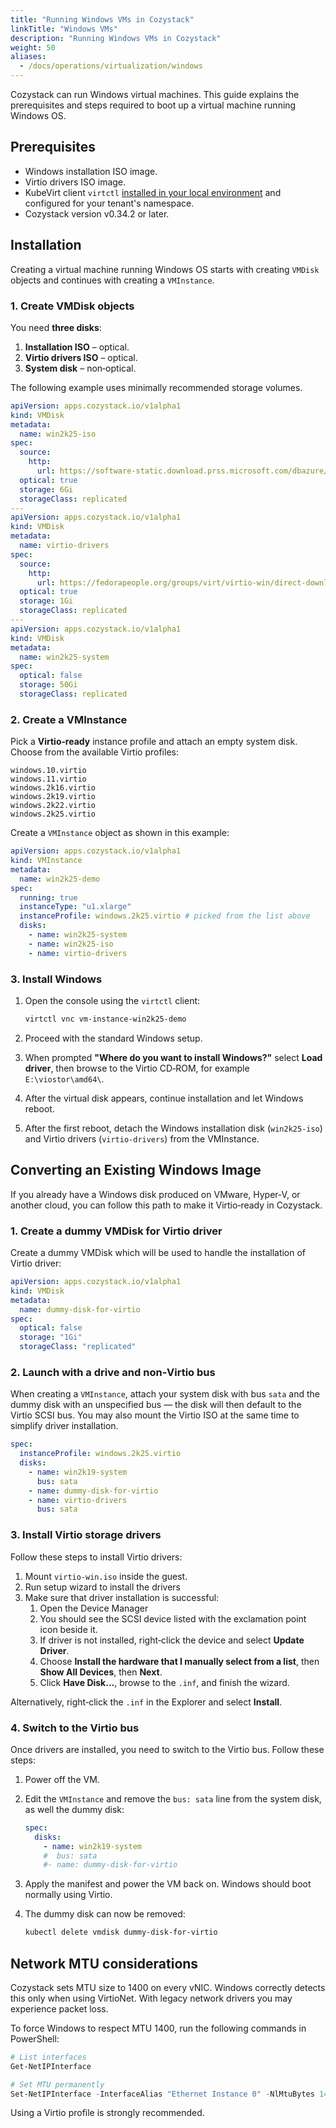 ```yaml
---
title: "Running Windows VMs in Cozystack"
linkTitle: "Windows VMs"
description: "Running Windows VMs in Cozystack"
weight: 50
aliases:
  - /docs/operations/virtualization/windows
---
```


Cozystack can run Windows virtual machines.
This guide explains the prerequisites and steps required to boot up a virtual machine running Windows OS.


## Prerequisites

-   Windows installation ISO image.
-   Virtio drivers ISO image.
-   KubeVirt client `virtctl` [installed in your local environment](https://kubevirt.io/user-guide/user_workloads/virtctl_client_tool/)
    and configured for your tenant's namespace.
-   Cozystack version v0.34.2 or later.

## Installation 

Creating a virtual machine running Windows OS starts with creating `VMDisk` objects
and continues with creating a `VMInstance`.

### 1. Create VMDisk objects

You need **three disks**:

1.  **Installation ISO** – optical.
2.  **Virtio drivers ISO** – optical.
3.  **System disk** – non‑optical.

The following example uses minimally recommended storage volumes.

```yaml
apiVersion: apps.cozystack.io/v1alpha1
kind: VMDisk
metadata:
  name: win2k25-iso
spec:
  source:
    http:
      url: https://software-static.download.prss.microsoft.com/dbazure/888969d5-f34g-4e03-ac9d-1f9786c66749/26100.1742.240906-0331.ge_release_svc_refresh_SERVER_EVAL_x64FRE_en-us.iso
  optical: true
  storage: 6Gi
  storageClass: replicated
---
apiVersion: apps.cozystack.io/v1alpha1
kind: VMDisk
metadata:
  name: virtio-drivers
spec:
  source:
    http:
      url: https://fedorapeople.org/groups/virt/virtio-win/direct-downloads/stable-virtio/virtio-win.iso
  optical: true
  storage: 1Gi
  storageClass: replicated
---
apiVersion: apps.cozystack.io/v1alpha1
kind: VMDisk
metadata:
  name: win2k25-system
spec:
  optical: false
  storage: 50Gi
  storageClass: replicated
```

### 2. Create a VMInstance

Pick a **Virtio‑ready** instance profile and attach an empty system disk.
Choose from the available Virtio profiles:

```text
windows.10.virtio
windows.11.virtio
windows.2k16.virtio
windows.2k19.virtio
windows.2k22.virtio
windows.2k25.virtio
```

Create a `VMInstance` object as shown in this example:

```yaml
apiVersion: apps.cozystack.io/v1alpha1
kind: VMInstance
metadata:
  name: win2k25-demo
spec:
  running: true
  instanceType: "u1.xlarge"
  instanceProfile: windows.2k25.virtio # picked from the list above
  disks:
    - name: win2k25-system
    - name: win2k25-iso
    - name: virtio-drivers
```

### 3. Install Windows

1.  Open the console using the `virtctl` client:

    ```bash
    virtctl vnc vm-instance-win2k25-demo
    ```

2.  Proceed with the standard Windows setup.

3.  When prompted **"Where do you want to install Windows?"** select **Load driver**,
    then browse to the Virtio CD‑ROM, for example `E:\viostor\amd64\`.

4.  After the virtual disk appears, continue installation and let Windows reboot.

5.  After the first reboot, detach the Windows installation disk (`win2k25-iso`) and Virtio drivers (`virtio-drivers`) from the VMInstance.


## Converting an Existing Windows Image

If you already have a Windows disk produced on VMware, Hyper‑V, or another cloud,
you can follow this path to make it Virtio‑ready in Cozystack.


### 1. Create a dummy VMDisk for Virtio driver

Create a dummy VMDisk which will be used to handle the installation of Virtio driver:

```yaml
apiVersion: apps.cozystack.io/v1alpha1
kind: VMDisk
metadata:
  name: dummy-disk-for-virtio
spec:
  optical: false
  storage: "1Gi"
  storageClass: "replicated"
```

### 2. Launch with a drive and non‑Virtio bus

When creating a `VMInstance`, attach your system disk with bus `sata` and the dummy disk with an unspecified bus — 
the disk will then default to the Virtio SCSI bus.
You may also mount the Virtio ISO at the same time to simplify driver installation.

```yaml
spec:
  instanceProfile: windows.2k25.virtio
  disks:
    - name: win2k19-system
      bus: sata
    - name: dummy-disk-for-virtio
    - name: virtio-drivers
      bus: sata
```


### 3. Install Virtio storage drivers

Follow these steps to install Virtio drivers:

1.  Mount `virtio-win.iso` inside the guest.
2.  Run setup wizard to install the drivers
3.  Make sure that driver installation is successful:
    1.  Open the Device Manager
    2.  You should see the SCSI device listed with the exclamation point icon beside it.
    3.  If driver is not installed, right‑click the device and select **Update Driver**.
    4.  Choose **Install the hardware that I manually select from a list**, then **Show All Devices**, then **Next**.
    5.  Click **Have Disk…**, browse to the `.inf`, and finish the wizard.

Alternatively, right‑click the `.inf` in the Explorer and select **Install**.

### 4. Switch to the Virtio bus

Once drivers are installed, you need to switch to the Virtio bus.
Follow these steps:

1.  Power off the VM.
2.  Edit the `VMInstance` and remove the `bus: sata` line from the system disk, as well the dummy disk:

    ```yaml
    spec:
      disks:
        - name: win2k19-system
        #  bus: sata
        #- name: dummy-disk-for-virtio
    ```

3.  Apply the manifest and power the VM back on. Windows should boot normally using Virtio.
4.  The dummy disk can now be removed:

    ```bash
    kubectl delete vmdisk dummy-disk-for-virtio
    ```

## Network MTU considerations

Cozystack sets MTU size to 1400 on every vNIC.
Windows correctly detects this only when using VirtioNet.
With legacy network drivers you may experience packet loss.

To force Windows to respect MTU 1400, run the following commands in PowerShell:

```powershell
# List interfaces
Get-NetIPInterface

# Set MTU permanently
Set-NetIPInterface -InterfaceAlias "Ethernet Instance 0" -NlMtuBytes 1400
```

Using a Virtio profile is strongly recommended.
